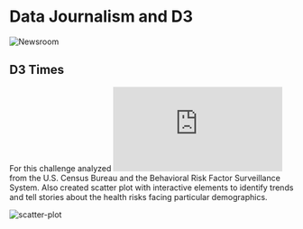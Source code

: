 # Data Journalism and D3

![Newsroom](https://media.giphy.com/media/v2xIous7mnEYg/giphy.gif)

## D3 Times

For this challenge analyzed ![2014 ACS 1-year estimates](https://factfinder.census.gov/faces/nav/jsf/pages/searchresults.xhtml) from the U.S. Census Bureau and the Behavioral Risk Factor Surveillance System. 
Also created scatter plot with interactive elements to identify trends and tell stories about the health risks facing particular demographics. 

![scatter-plot](Images/scatter-plot.jpg)

